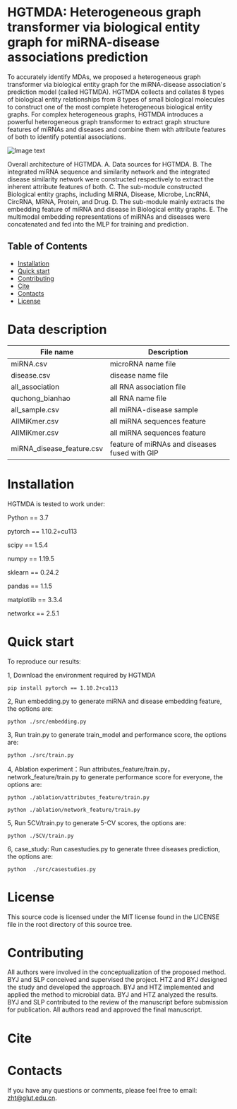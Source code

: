# HGTMDA: Heterogeneous graph transformer via biological entity graph for miRNA-disease associations prediction
 To accurately identify MDAs, we proposed a heterogeneous graph transformer via biological entity graph for the miRNA-disease association's prediction model (called HGTMDA). HGTMDA collects and collates 8 types of biological entity relationships from 8 types of small biological molecules to construct one of the most complete heterogeneous biological entity graphs. For complex heterogeneous graphs, HGTMDA introduces a powerful heterogeneous graph transformer to extract graph structure features of miRNAs and diseases and combine them with attribute features of both to identify potential associations.

![Image text](https://github.com/zht-code/HGTMDA/blob/main/IMG/MHGTMDA.svg)

Overall architecture of HGTMDA. A. Data sources for HGTMDA. B. The integrated miRNA sequence and similarity network and the integrated disease similarity network were constructed respectively to extract the inherent attribute features of both. C. The sub-module constructed Biological entity graphs, including MiRNA, Disease, Microbe, LncRNA, CircRNA, MRNA, Protein, and Drug. D. The sub-module mainly extracts the embedding feature of miRNA and disease in Biological entity graphs. E. The multimodal embedding representations of miRNAs and diseases were concatenated and fed into the MLP for training and prediction.
## Table of Contents
- [Installation](#installation)
- [Quick start](#quick-start)
- [Contributing](#contributing)
- [Cite](#cite)
- [Contacts](#contacts)
- [License](#license)

# Data description

| File name  | Description |
| ------------- | ------------- |
| miRNA.csv    | microRNA name file  |
| disease.csv  | disease name file   |
| all_association  | all RNA association file   |
| quchong_bianhao  | all RNA name file   |
| all_sample.csv  | all miRNA-disease sample  |
| AllMiKmer.csv  | all miRNA sequences feature  |
| AllMiKmer.csv  | all miRNA sequences feature  |
| miRNA_disease_feature.csv | feature of miRNAs and diseases fused with GIP |


# Installation
HGTMDA is tested to work under:

Python == 3.7

pytorch == 1.10.2+cu113

scipy == 1.5.4

numpy == 1.19.5

sklearn == 0.24.2

pandas == 1.1.5

matplotlib == 3.3.4

networkx == 2.5.1

# Quick start
To reproduce our results:

1, Download the environment required by HGTMDA
```
pip install pytorch == 1.10.2+cu113

```
2, Run embedding.py to generate miRNA and disease embedding feature, the options are:
```
python ./src/embedding.py

```
3, Run train.py to generate train_model and performance score, the options are:
```
python ./src/train.py

```
4, Ablation experiment：Run attributes_feature/train.py，network_feature/train.py to generate performance score for everyone, the options are:
```
python ./ablation/attributes_feature/train.py

python ./ablation/network_feature/train.py

```
5, Run 5CV/train.py to generate 5-CV scores, the options are:
```
python ./5CV/train.py

```
6, case_study: Run casestudies.py to generate three diseases prediction, the options are:
```
python  ./src/casestudies.py

```
# License
This source code is licensed under the MIT license found in the LICENSE file in the root directory of this source tree.



# Contributing

All authors were involved in the conceptualization of the proposed method. BYJ and SLP conceived and supervised the project. HTZ and BYJ designed the study and developed the approach. BYJ and HTZ implemented and applied the method to microbial data. BYJ and HTZ analyzed the results. BYJ and SLP contributed to the review of the manuscript before submission for publication. All authors read and approved the final manuscript.

# Cite



# Contacts
If you have any questions or comments, please feel free to email: zht@glut.edu.cn.

